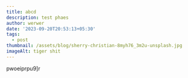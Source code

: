 ```yaml
---
title: abcd
description: test phaes
author: werwer
date: '2023-09-20T20:53:13+05:30'
tags:
  - post
thumbnail: /assets/blog/sherry-christian-8myh76_3m2u-unsplash.jpg
imageAlt: tiger shit
---
```

pwoeiprpu9]r
